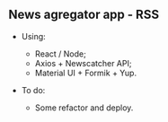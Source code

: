 ## News agregator app - RSS

* Using:
  * React / Node;
  * Axios + Newscatcher API;
  * Material UI + Formik + Yup.

* To do: 
  * Some refactor and deploy.
